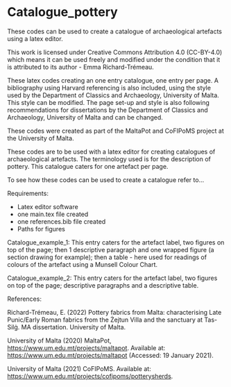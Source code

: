 # Catalogue_pottery
These codes can be used to create a catalogue of archaeological artefacts using a latex editor. 

This work is licensed under Creative Commons Attribution 4.0 (CC-BY-4.0) which means it can be used freely and modified under the condition that it is attributed to its author - Emma Richard-Trémeau. 

These latex codes creating an one entry catalogue, one entry per page. A bibliography using Harvard referencing is also included, using the style used by the Department of Classics and Archaeology, University of Malta. This style can be modified. The page set-up and style is also following recommendations for dissertations by the Department of Classics and Archaeology, University of Malta and can be changed.

These codes were created as part of the MaltaPot and CoFIPoMS project at the University of Malta. 

These codes are to be used with a latex editor for creating catalogues of archaeological artefacts. The terminology used is for the description of pottery. This catalogue caters for one artefact per page. 

To see how these codes can be used to create a catalogue refer to... 

Requirements: 
- Latex editor software
- one main.tex file created
- one references.bib file created
- Paths for figures

Catalogue_example_1:
This entry caters for the artefact label, two figures on top of the page; then 1 descriptive paragraph and one wrapped figure (a section drawing for example); then a table - here used for readings of colours of the artefact using a Munsell Colour Chart. 

Catalogue_example_2: 
This entry caters for the artefact label, two figures on top of the page; descriptive paragraphs and a descriptive table. 





References: 

Richard-Trémeau, E. (2022) Pottery fabrics from Malta: characterising Late Punic/Early Roman fabrics from the Żejtun Villa and the sanctuary at Tas-Silġ. MA dissertation. University of Malta.

University of Malta (2020) MaltaPot, https://www.um.edu.mt/projects/maltapot. Available at: https://www.um.edu.mt/projects/maltapot (Accessed: 19 January 2021).

University of Malta (2021) CoFIPoMS. Available at: https://www.um.edu.mt/projects/cofipoms/potterysherds.

